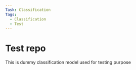 ```yaml
---
Task: Classification
Tags:
  - Classification
  - Test
---
```


# Test repo
This is dummy classification model used for testing purpose